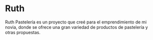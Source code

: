 # Ruth
Ruth Pastelería es un proyecto que creé para el emprendimiento de mi novia, donde se ofrece una gran variedad de productos de pastelería y otras propuestas.
